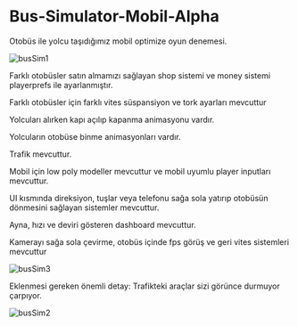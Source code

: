 # Bus-Simulator-Mobil-Alpha
Otobüs ile yolcu taşıdığımız mobil optimize oyun denemesi.

![busSim1](https://user-images.githubusercontent.com/64818115/188947201-f5de9fc6-c678-4d0b-aba7-4118051cc0d2.png)

Farklı otobüsler satın almamızı sağlayan shop sistemi ve money sistemi playerprefs ile ayarlanmıştır.

Farklı otobüsler için farklı vites süspansiyon ve tork ayarları mevcuttur

Yolcuları alırken kapı açılıp kapanma animasyonu vardır.

Yolcuların otobüse binme animasyonları vardır.

Trafik mevcuttur.

Mobil için low poly modeller mevcuttur ve mobil uyumlu player inputları mevcuttur. 

UI kısmında direksiyon, tuşlar veya telefonu sağa sola yatırıp otobüsün dönmesini sağlayan sistemler mevcuttur.

Ayna, hızı ve deviri gösteren dashboard mevcuttur.

Kamerayı sağa sola çevirme, otobüs içinde fps görüş ve geri vites sistemleri mevcuttur

![busSim3](https://user-images.githubusercontent.com/64818115/188948621-dfc4859f-c3df-4e7b-b79f-c442d506aa3a.png)

Eklenmesi gereken önemli detay: Trafikteki araçlar sizi görünce durmuyor çarpıyor.

![busSim2](https://user-images.githubusercontent.com/64818115/188948659-af681074-dba8-4046-b363-1884d124cdf6.png)
